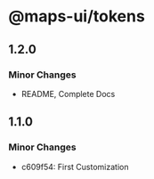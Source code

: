 # @maps-ui/tokens

## 1.2.0

### Minor Changes

- README, Complete Docs

## 1.1.0

### Minor Changes

- c609f54: First Customization
